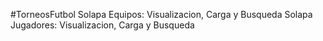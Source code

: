 #TorneosFutbol
Solapa Equipos: 
  Visualizacion, Carga y Busqueda
Solapa Jugadores: 
  Visualizacion, Carga y Busqueda
